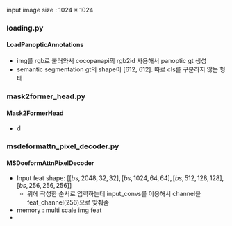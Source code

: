 input image size : $1024\times1024$

### loading.py
#### LoadPanopticAnnotations
- img를 rgb로 불러와서 cocopanapi의 rgb2id 사용해서 panoptic gt 생성
- semantic segmentation gt의 shape이 [612, 612]. 따로 cls를 구분하지 않는 형태

### mask2former_head.py
#### Mask2FormerHead
- d
### msdeformattn_pixel_decoder.py
#### MSDoeformAttnPixelDecoder
- Input feat shape: $[[bs, 2048, 32, 32], [bs, 1024, 64, 64], [bs, 512, 128, 128], [bs, 256, 256, 256]]$
	- 위에 작성한 순서로 입력하는데 input_convs를 이용해서 channel을 feat_channel(256)으로 맞춰줌
- memory : multi scale img feat
- 